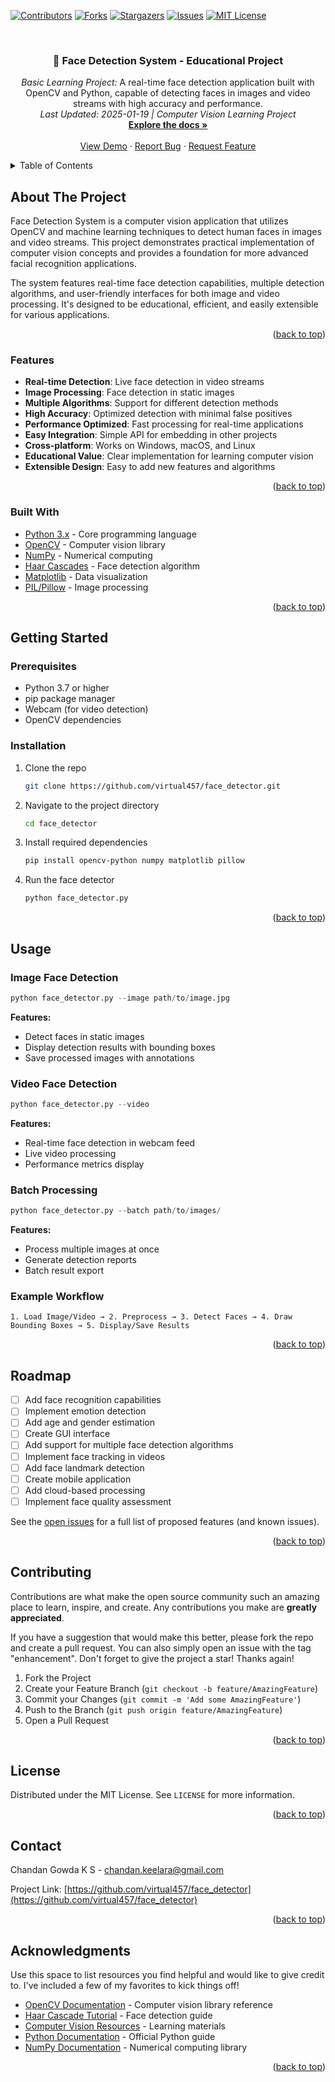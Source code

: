 <!-- Improved compatibility of back to top link: See: https://github.com/dhmnr/skipr/pull/73 -->
<a id="readme-top"></a>

<!-- PROJECT SHIELDS -->
[![Contributors][contributors-shield]][contributors-url]
[![Forks][forks-shield]][forks-url]
[![Stargazers][stars-shield]][stars-url]
[![Issues][issues-shield]][issues-url]
[![MIT License][license-shield]][license-url]

<!-- PROJECT LOGO -->
<br />
<div align="center">

  <h3 align="center">👤 Face Detection System - Educational Project</h3>

  <p align="center">
    <em>Basic Learning Project:</em> A real-time face detection application built with OpenCV and Python, capable of detecting faces in images and video streams with high accuracy and performance.
    <br/>
    <em>Last Updated: 2025-01-19 | Computer Vision Learning Project</em>
    <br />
    <a href="https://github.com/virtual457/face_detector"><strong>Explore the docs »</strong></a>
    <br />
    <br />
    <a href="https://github.com/virtual457/face_detector">View Demo</a>
    ·
    <a href="https://github.com/virtual457/face_detector/issues/new?labels=bug&template=bug-report---.md">Report Bug</a>
    ·
    <a href="https://github.com/virtual457/face_detector/issues/new?labels=enhancement&template=feature-request---.md">Request Feature</a>
  </p>
</div>

<!-- TABLE OF CONTENTS -->
<details>
  <summary>Table of Contents</summary>
  <ol>
    <li>
      <a href="#about-the-project">About The Project</a>
      <ul>
        <li><a href="#built-with">Built With</a></li>
      </ul>
    </li>
    <li>
      <a href="#getting-started">Getting Started</a>
      <ul>
        <li><a href="#prerequisites">Prerequisites</a></li>
        <li><a href="#installation">Installation</a></li>
      </ul>
    </li>
    <li><a href="#usage">Usage</a></li>
    <li><a href="#roadmap">Roadmap</a></li>
    <li><a href="#contributing">Contributing</a></li>
    <li><a href="#license">License</a></li>
    <li><a href="#contact">Contact</a></li>
    <li><a href="#acknowledgments">Acknowledgments</a></li>
  </ol>
</details>

<!-- ABOUT THE PROJECT -->
## About The Project

Face Detection System is a computer vision application that utilizes OpenCV and machine learning techniques to detect human faces in images and video streams. This project demonstrates practical implementation of computer vision concepts and provides a foundation for more advanced facial recognition applications.

The system features real-time face detection capabilities, multiple detection algorithms, and user-friendly interfaces for both image and video processing. It's designed to be educational, efficient, and easily extensible for various applications.

<p align="right">(<a href="#readme-top">back to top</a>)</p>

### Features

- **Real-time Detection**: Live face detection in video streams
- **Image Processing**: Face detection in static images
- **Multiple Algorithms**: Support for different detection methods
- **High Accuracy**: Optimized detection with minimal false positives
- **Performance Optimized**: Fast processing for real-time applications
- **Easy Integration**: Simple API for embedding in other projects
- **Cross-platform**: Works on Windows, macOS, and Linux
- **Educational Value**: Clear implementation for learning computer vision
- **Extensible Design**: Easy to add new features and algorithms

<p align="right">(<a href="#readme-top">back to top</a>)</p>

### Built With

- [Python 3.x](https://www.python.org/) - Core programming language
- [OpenCV](https://opencv.org/) - Computer vision library
- [NumPy](https://numpy.org/) - Numerical computing
- [Haar Cascades](https://docs.opencv.org/3.4/db/d28/tutorial_cascade_classifier.html) - Face detection algorithm
- [Matplotlib](https://matplotlib.org/) - Data visualization
- [PIL/Pillow](https://pillow.readthedocs.io/) - Image processing

<p align="right">(<a href="#readme-top">back to top</a>)</p>

<!-- GETTING STARTED -->
## Getting Started

### Prerequisites

- Python 3.7 or higher
- pip package manager
- Webcam (for video detection)
- OpenCV dependencies

### Installation

1. Clone the repo
   ```sh
   git clone https://github.com/virtual457/face_detector.git
   ```
2. Navigate to the project directory
   ```sh
   cd face_detector
   ```
3. Install required dependencies
   ```sh
   pip install opencv-python numpy matplotlib pillow
   ```
4. Run the face detector
   ```sh
   python face_detector.py
   ```

<p align="right">(<a href="#readme-top">back to top</a>)</p>

<!-- USAGE EXAMPLES -->
## Usage

### Image Face Detection

```python
python face_detector.py --image path/to/image.jpg
```

**Features:**
- Detect faces in static images
- Display detection results with bounding boxes
- Save processed images with annotations

### Video Face Detection

```python
python face_detector.py --video
```

**Features:**
- Real-time face detection in webcam feed
- Live video processing
- Performance metrics display

### Batch Processing

```python
python face_detector.py --batch path/to/images/
```

**Features:**
- Process multiple images at once
- Generate detection reports
- Batch result export

### Example Workflow

```
1. Load Image/Video → 2. Preprocess → 3. Detect Faces → 4. Draw Bounding Boxes → 5. Display/Save Results
```

<p align="right">(<a href="#readme-top">back to top</a>)</p>

<!-- ROADMAP -->
## Roadmap

- [ ] Add face recognition capabilities
- [ ] Implement emotion detection
- [ ] Add age and gender estimation
- [ ] Create GUI interface
- [ ] Add support for multiple face detection algorithms
- [ ] Implement face tracking in videos
- [ ] Add face landmark detection
- [ ] Create mobile application
- [ ] Add cloud-based processing
- [ ] Implement face quality assessment

See the [open issues](https://github.com/virtual457/face_detector/issues) for a full list of proposed features (and known issues).

<p align="right">(<a href="#readme-top">back to top</a>)</p>

<!-- CONTRIBUTING -->
## Contributing

Contributions are what make the open source community such an amazing place to learn, inspire, and create. Any contributions you make are **greatly appreciated**.

If you have a suggestion that would make this better, please fork the repo and create a pull request. You can also simply open an issue with the tag "enhancement".
Don't forget to give the project a star! Thanks again!

1. Fork the Project
2. Create your Feature Branch (`git checkout -b feature/AmazingFeature`)
3. Commit your Changes (`git commit -m 'Add some AmazingFeature'`)
4. Push to the Branch (`git push origin feature/AmazingFeature`)
5. Open a Pull Request

<p align="right">(<a href="#readme-top">back to top</a>)</p>

<!-- LICENSE -->
## License

Distributed under the MIT License. See `LICENSE` for more information.

<p align="right">(<a href="#readme-top">back to top</a>)</p>

<!-- CONTACT -->
## Contact

Chandan Gowda K S - chandan.keelara@gmail.com

Project Link: [https://github.com/virtual457/face_detector](https://github.com/virtual457/face_detector)

<p align="right">(<a href="#readme-top">back to top</a>)</p>

<!-- ACKNOWLEDGMENTS -->
## Acknowledgments

Use this space to list resources you find helpful and would like to give credit to. I've included a few of my favorites to kick things off!

* [OpenCV Documentation](https://docs.opencv.org/) - Computer vision library reference
* [Haar Cascade Tutorial](https://docs.opencv.org/3.4/db/d28/tutorial_cascade_classifier.html) - Face detection guide
* [Computer Vision Resources](https://opencv.org/learn/) - Learning materials
* [Python Documentation](https://docs.python.org/) - Official Python guide
* [NumPy Documentation](https://numpy.org/doc/) - Numerical computing library

<p align="right">(<a href="#readme-top">back to top</a>)</p>

<!-- MARKDOWN LINKS & IMAGES -->
[contributors-shield]: https://img.shields.io/github/contributors/virtual457/face_detector.svg?style=for-the-badge
[contributors-url]: https://github.com/virtual457/face_detector/graphs/contributors
[forks-shield]: https://img.shields.io/github/forks/virtual457/face_detector.svg?style=for-the-badge
[forks-url]: https://github.com/virtual457/face_detector/network/members
[stars-shield]: https://img.shields.io/github/stars/virtual457/face_detector.svg?style=for-the-badge
[stars-url]: https://github.com/virtual457/face_detector/stargazers
[issues-shield]: https://img.shields.io/github/issues/virtual457/face_detector.svg?style=for-the-badge
[issues-url]: https://github.com/virtual457/face_detector/issues
[license-shield]: https://img.shields.io/github/license/virtual457/face_detector.svg?style=for-the-badge
[license-url]: https://github.com/virtual457/face_detector/blob/master/LICENSE
[linkedin-shield]: https://img.shields.io/badge/-LinkedIn-black.svg?style=for-the-badge&logo=linkedin&colorB=555
[linkedin-url]: https://www.linkedin.com/in/chandan-gowda-k-s-765194186/
